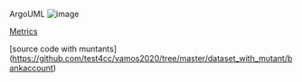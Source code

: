 ArgoUML
![image](https://raw.githubusercontent.com/test4cc/vamos2020/master/featureModel/ArgoUML.JPG)

 [Metrics](https://github.com/test4cc/vamos2020/blob/master/metrics/banckaccount.csv)
 
 
 [source code with muntants] (https://github.com/test4cc/vamos2020/tree/master/dataset_with_mutant/bankaccount)
